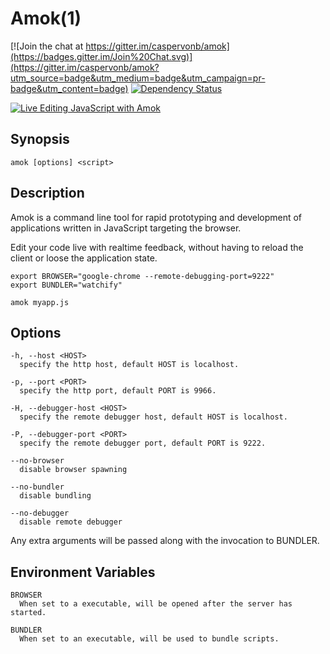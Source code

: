 # Amok(1)

[![Join the chat at https://gitter.im/caspervonb/amok](https://badges.gitter.im/Join%20Chat.svg)](https://gitter.im/caspervonb/amok?utm_source=badge&utm_medium=badge&utm_campaign=pr-badge&utm_content=badge)
[![Dependency Status](https://img.shields.io/gratipay/caspervonb.svg)](https://gratipay.com/caspervonb/)

[![Live Editing JavaScript with Amok](http://img.youtube.com/vi/xHXqyfkct2w/0.jpg)](http://www.youtube.com/watch?v=xHXqyfkct2w)
## Synopsis
```
amok [options] <script>
```

## Description
Amok is a command line tool for rapid prototyping and development of applications
written in JavaScript targeting the browser.

Edit your code live with realtime feedback, without having to reload the client
or loose the application state.

```
export BROWSER="google-chrome --remote-debugging-port=9222"
export BUNDLER="watchify"
  
amok myapp.js
```

## Options
```
-h, --host <HOST>
  specify the http host, default HOST is localhost.

-p, --port <PORT>
  specify the http port, default PORT is 9966.

-H, --debugger-host <HOST>
  specify the remote debugger host, default HOST is localhost.

-P, --debugger-port <PORT>
  specify the remote debugger port, default PORT is 9222.
    
--no-browser
  disable browser spawning
    
--no-bundler
  disable bundling

--no-debugger
  disable remote debugger
```

Any extra arguments will be passed along with the invocation to BUNDLER.

## Environment Variables
```
BROWSER
  When set to a executable, will be opened after the server has started.

BUNDLER
  When set to an executable, will be used to bundle scripts.
```
